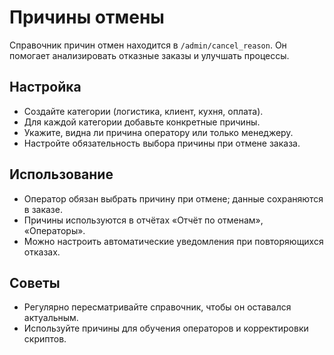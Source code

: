 # Причины отмены

Справочник причин отмен находится в `/admin/cancel_reason`. Он помогает анализировать отказные заказы и улучшать процессы.

## Настройка

- Создайте категории (логистика, клиент, кухня, оплата).
- Для каждой категории добавьте конкретные причины.
- Укажите, видна ли причина оператору или только менеджеру.
- Настройте обязательность выбора причины при отмене заказа.

## Использование

- Оператор обязан выбрать причину при отмене; данные сохраняются в заказе.
- Причины используются в отчётах «Отчёт по отменам», «Операторы».
- Можно настроить автоматические уведомления при повторяющихся отказах.

## Советы

- Регулярно пересматривайте справочник, чтобы он оставался актуальным.
- Используйте причины для обучения операторов и корректировки скриптов.
